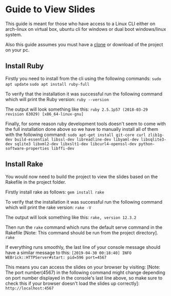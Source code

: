 # Guide to View Slides

This guide is meant for those who have access to a Linux CLI either on arch-linux on virtual box, ubuntu cli for windows or dual boot windows/linux system.

Also this guide assumes you must have a [clone](https://help.github.com/en/articles/cloning-a-repository) or download of the project on your pc.

## Install Ruby

Firstly you need to install from the cli using the following commands:
`sudo apt update`
`sudo apt install ruby-full`

To verify that the installation it was successful run the following command which will print the Ruby version:
`ruby --version`

The output will look something like this:
`ruby 2.5.1p57 (2018-03-29 revision 63029) [x86_64-linux-gnu]`

Finally, for some reason ruby development tools doesn't seem to come with the full installation done above so we have to manually install all of them with the following command:
`sudo apt-get install git-core curl zlib1g-dev build-essential libssl-dev libreadline-dev libyaml-dev libsqlite3-dev sqlite3 libxml2-dev libxslt1-dev libcurl4-openssl-dev python-software-properties libffi-dev`

## Install Rake

You would now need to build the project to view the slides based on the Rakefile in the project folder.

Firstly install rake as follows:
`gem install rake`

To verify that the installation it was successful run the following command which will print the rake version:
`rake -V`

The output will look something like this:
`rake, version 12.3.2`

Then run the `rake` command which runs the default serve command in the Rakefile [Note: This command should be run from the project directory].
`rake`

If everything runs smoothly, the last line of your console message should have a similar message to this:
`[2019-04-30 00:18:40] INFO WEBrick::HTTPServer#start: pid=596 port=4567`

This means you can access the slides on your browser by visiting: [Note: The port number(4567) in the following command might change depending on port number displayed in the console's last line above, so make sure to check this if your browser doesn't load the slides up correctly]:
`http://localhost:4567`
